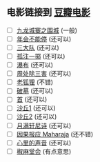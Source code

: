 电影链接到 [豆瓣电影](https://movie.douban.com)
---

- [ ] [九龙城寨之围城](https://movie.douban.com/subject/24284175) (一般)
- [ ] [年会不能停](https://movie.douban.com/subject/35725869) (还可以)
- [ ] [三大队](https://movie.douban.com/subject/35208463) (还可以)
- [ ] [孤注一掷](https://movie.douban.com/subject/35267224) (还可以)
- [ ] [瀑布](https://movie.douban.com/subject/35242938) (还可以)
- [ ] [周处除三害](https://movie.douban.com/subject/36151692) (还可以)
- [ ] [老狐狸](https://movie.douban.com/subject/35611467) (不错)
- [ ] [破墓](https://movie.douban.com/subject/35490167) (还可以)
- [ ] [首](https://movie.douban.com/subject/35359717) (还可以)
- [ ] [沙丘1](https://movie.douban.com/subject/3001114) (还可以)
- [ ] [沙丘2](https://movie.douban.com/subject/35575567) (还可以)
- [ ] [月满轩尼诗](https://movie.douban.com/subject/3777800) (还可以)
- [ ] [因果报应 Maharaja](https://movie.douban.com/subject/36934908/) (还不错)
- [ ] [心里的声音](https://movie.douban.com/subject/26435723/) (还可以)
- [ ] [椒麻堂会](https://movie.douban.com/subject/27305997/) (有点意思)
